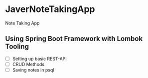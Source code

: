 # JaverNoteTakingApp
Note Taking App
## Using Spring Boot Framework with Lombok Tooling 

* [ ] Setting up basic REST-API
* [ ] CRUD Methods
* [ ] Saving notes in psql
